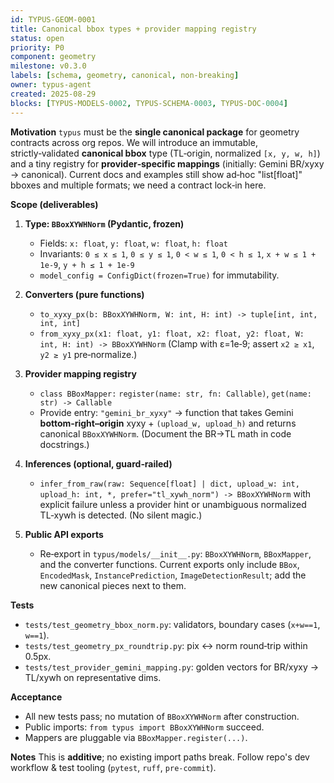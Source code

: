 ```yaml
---
id: TYPUS-GEOM-0001
title: Canonical bbox types + provider mapping registry
status: open
priority: P0
component: geometry
milestone: v0.3.0
labels: [schema, geometry, canonical, non-breaking]
owner: typus-agent
created: 2025-08-29
blocks: [TYPUS-MODELS-0002, TYPUS-SCHEMA-0003, TYPUS-DOC-0004]
---
```


**Motivation**
`typus` must be the **single canonical package** for geometry contracts across org repos. We will introduce an immutable, strictly‑validated **canonical bbox** type (TL‑origin, normalized `[x, y, w, h]`) and a tiny registry for **provider‑specific mappings** (initially: Gemini BR/xyxy → canonical). Current docs and examples still show ad‑hoc "list[float]" bboxes and multiple formats; we need a contract lock‑in here.

**Scope (deliverables)**

1. **Type: `BBoxXYWHNorm` (Pydantic, frozen)**

   * Fields: `x: float`, `y: float`, `w: float`, `h: float`
   * Invariants: `0 ≤ x ≤ 1`, `0 ≤ y ≤ 1`, `0 < w ≤ 1`, `0 < h ≤ 1`, `x + w ≤ 1 + 1e-9`, `y + h ≤ 1 + 1e-9`
   * `model_config = ConfigDict(frozen=True)` for immutability.

2. **Converters (pure functions)**

   * `to_xyxy_px(b: BBoxXYWHNorm, W: int, H: int) -> tuple[int, int, int, int]`
   * `from_xyxy_px(x1: float, y1: float, x2: float, y2: float, W: int, H: int) -> BBoxXYWHNorm`
     (Clamp with ε=1e‑9; assert `x2 ≥ x1`, `y2 ≥ y1` pre‑normalize.)

3. **Provider mapping registry**

   * `class BBoxMapper:` `register(name: str, fn: Callable)`, `get(name: str) -> Callable`
   * Provide entry: `"gemini_br_xyxy"` → function that takes Gemini **bottom‑right–origin** xyxy + `(upload_w, upload_h)` and returns canonical `BBoxXYWHNorm`. (Document the BR→TL math in code docstrings.)

4. **Inferences (optional, guard‑railed)**

   * `infer_from_raw(raw: Sequence[float] | dict, upload_w: int, upload_h: int, *, prefer="tl_xywh_norm") -> BBoxXYWHNorm`
     with explicit failure unless a provider hint or unambiguous normalized TL‑xywh is detected. (No silent magic.)

5. **Public API exports**

   * Re‑export in `typus/models/__init__.py`: `BBoxXYWHNorm`, `BBoxMapper`, and the converter functions.
     Current exports only include `BBox`, `EncodedMask`, `InstancePrediction`, `ImageDetectionResult`; add the new canonical pieces next to them.

**Tests**

* `tests/test_geometry_bbox_norm.py`: validators, boundary cases (`x+w==1`, `w==1`).
* `tests/test_geometry_px_roundtrip.py`: pix ↔ norm round‑trip within 0.5px.
* `tests/test_provider_gemini_mapping.py`: golden vectors for BR/xyxy → TL/xywh on representative dims.

**Acceptance**

* All new tests pass; no mutation of `BBoxXYWHNorm` after construction.
* Public imports: `from typus import BBoxXYWHNorm` succeed.
* Mappers are pluggable via `BBoxMapper.register(...)`.

**Notes**
This is **additive**; no existing import paths break. Follow repo's dev workflow & test tooling (`pytest`, `ruff`, `pre‑commit`).
